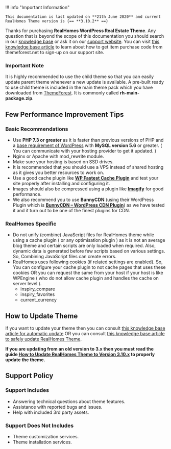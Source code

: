 !!! info "Important Information"

    This documentation is last updated on **21th June 2020** and current RealHomes Theme version is {== **3.10.2** ==}

Thanks for purchasing **RealHomes WordPress Real Estate Theme**. Any question that is beyond the scope of this documentation you should search in our [knowledge base](https://support.inspirythemes.com/) or ask it on our [support website](https://support.inspirythemes.com/login-register//). You can visit [this knowledge base article](https://support.inspirythemes.com/knowledgebase/how-to-get-themeforest-item-purchase-code/) to learn about how to get item purchase code from themeforest.net to sign-up on our support site.

### **Important Note**
    
It is highly recommended to use the child theme so that you can easily update parent theme whenever a new update is available. A pre-built ready to use child theme is included in the main theme pack which you have downloaded from [ThemeForest](https://themeforest.net/downloads). It is commonly called **rh-main-package.zip**.

## Few Performance Improvement Tips

### **Basic Recommendations**

* Use **PHP 7.3 or greater** as it is faster than previous versions of PHP and a [base requirement of WordPress](https://wordpress.org/about/requirements/) with **MySQL version 5.6** or greater. ( You can communicate with your hosting provider to get it updated. )
* Nginx or Apache with mod_rewrite module.
* Make sure your hosting is based on SSD drives.
* It is recommended that you should use a VPS instead of shared hosting as it gives you better resources to work on.
* Use a good cache plugin like **[WP Fastest Cache Plugin](https://wordpress.org/plugins/wp-fastest-cache/)** and test your site properly after installing and configuring it.
* Images should also be compressed using a plugin like **[Imagify](https://wordpress.org/plugins/imagify/)** for good performance.
* We also recommend you to use **BunnyCDN** (using their WordPress Plugin which is **[BunnyCDN – WordPress CDN Plugin](https://wordpress.org/plugins/bunnycdn/)**) as we have tested it and it turn out to be one of the finest plugins for CDN.

### **RealHomes Specific**

* Do not unify (combine) JavaScript files for RealHomes theme while using a cache plugin ( or any optimisation plugin ) as it is not an average blog theme and certain scripts are only loaded when required. Also, dynamic data is generated before few scripts based on various settings. So, Combining JavaScript files can create errors.
* RealHomes uses following cookies (if related settings are enabled). So, You can configure your cache plugin to not cache pages that uses these cookies OR you can request the same from your host if your host is like WPEngine ( who do not allow cache plugin and handles the cache on server level ).
    - inspiry_compare
    - inspiry_favorites
    - current_currency

## How to Update Theme

If you want to update your theme then you can consult [this knowledge base article for automatic update](https://support.inspirythemes.com/knowledgebase/update-theme-using-envato-wordpress-toolkit/) OR you can consult [this knowledge base article to safely update RealHomes Theme](https://support.inspirythemes.com/knowledgebase/how-to-update-real-homes-theme-safely/).

**If you are updating from an old version to 3.x then you must read the guide [How to Update RealHomes Theme to Version 3.10.x](https://support.inspirythemes.com/knowledgebase/how-to-update-real-homes-theme-to-version-3-10-x/) to properly update the theme.**

## Support Policy

### **Support Includes**

- Answering technical questions about theme features.
- Assistance with reported bugs and issues.
- Help with included 3rd party assets.

### **Support Does Not Includes**

- Theme customization services.
- Theme installation services.